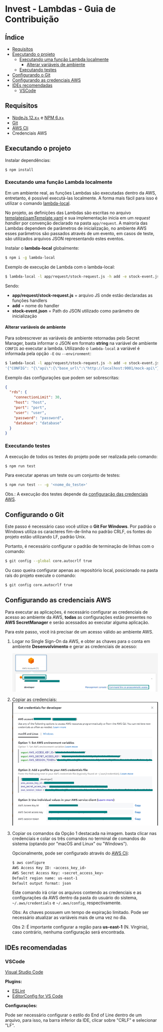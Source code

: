# Invest - Lambdas - Guia de Contribuição <!-- omit in toc -->

## Índice <!-- omit in toc -->

- [Requisitos](#requisitos)
- [Executando o projeto](#executando-o-projeto)
  - [Executando uma função Lambda localmente](#executando-uma-função-lambda-localmente)
    - [Alterar variáveis de ambiente](#alterar-variáveis-de-ambiente)
  - [Executando testes](#executando-testes)
- [Configurando o Git](#configurando-o-git)
- [Configurando as credenciais AWS](#configurando-as-credenciais-aws)
- [IDEs recomendadas](#ides-recomendadas)
  - [VSCode](#vscode)

## Requisitos

- [NodeJs 12.x+][node] e [NPM 6.x+][npm]
- [Git][git]
- [AWS Cli][awscli]
- Credenciais AWS

## Executando o projeto

Instalar dependências:

```bash
$ npm install
```

### Executando uma função Lambda localmente

Em um ambiente real, as funções Lambdas são executadas dentro da AWS, entretanto, é possível executá-las localmente. A forma mais fácil para isso é utilizar o comando [lambda-local].

No projeto, as definições das Lambdas são escritas no arquivo [templates\samTemplate.yaml](templates\samTemplate.yaml) e sua implementação inicia em um _request handler_ por convenção declarado na pasta `app/request`. A mairoria das Lambdas dependem de parâmetros de inicialização, no ambiente AWS esses parâmetros são passados através de um evento, em casos de teste, são utilizados arquivos JSON representando estes eventos.

Instalar o **lambda-local** globalmente:

```bash
$ npm i -g lambda-local
```

Exemplo de execução de Lambda com o lambda-local:

```bash
$ lambda-local -l app/request/stock-request.js -h add -e stock-event.json -t 300
```

Sendo:

- **app/request/stock-request.js** = arquivo JS onde estão declaradas as funções handlers
- **add** = nome do handler
- **stock-event.json** = Path do JSON utilizado como parâmetro de inicialização

#### Alterar variáveis de ambiente

Para sobrescrever as variáveis de ambiente retornadas pelo Secret Manager, basta informar o JSON em formato **string** na variável de ambiente `CONFIG` ao executar a lambda. Utilizando o `lambda-local` a variável é informada pela opção `-E` ou `--environment`:

```bash
$ lambda-local -l app/request/stock-request.js -h add -e stock-event.json -t 300 -E
'{"CONFIG": "{\"api\":{\"base_url\":\"http://localhost:9001/mock-api\"}}"}'
```

Exemplo das configurações que podem ser sobrescritas:

```json
{
  "rds": {
    "connectionLimit": 30,
    "host": "host",
    "port": "port",
    "user": "user",
    "password": "password",
    "database": "database"
  }
}
```

### Executando testes

A execução de todos os testes do projeto pode ser realizada pelo comando:

```bash
$ npm run test
```

Para executar apenas um teste ou um conjunto de testes:

```bash
$ npm run test -- -g '<nome_do_teste>'
```

Obs.: A execução dos testes depende da [configuração das credenciais AWS](#configurando-as-credenciais-aws).

## Configurando o Git

Este passo é necessário caso você utilize o <b>Git For Windows</b>. Por padrão o Windows utiliza os caracteres fim-de-linha no padrão CRLF, os fontes do projeto estão utilizando LF, padrão Unix.

Portanto, é necessário configurar o padrão de terminação de linhas com o comando:

```bash
$ git config --global core.autocrlf true
```

Ou caso queira configurar apenas ao repositório local, posicionado na pasta raís do projeto execute o comando:

```bash
$ git config core.autocrlf true
```

## Configurando as credenciais AWS

Para executar as aplicações, é necessário configurar as credenciais de acesso ao ambiente da AWS, **todas** as configurações estão presentes no **AWS SecretManager** e serão acessados ao executar alguma aplicação.

Para este passo, você irá precisar de um acesso válido ao ambiente AWS.

1. Logar no Single Sign-On da AWS, e obter as chaves para o conta em ambiente **Desenvolvimento** e gerar as credenciais de acesso:

   ![AWS Single Sign-On > AWS Account > PrePagoDevAccount > command line or programmatic access](./.docs/imgs/aws_credenciais_1.png)

2. Copiar as credenciais:
   ![Get credentials for developer](./.docs/imgs/aws_credenciais_2.png)

3. Copiar os comandos da Opção 1 destacada na imagem. basta clicar nas credenciais e colar os três comandos no terminal de comandos do sistema (optando por "macOS and Linux" ou "Windows").

   Opcionalmente, pode ser configurado através do [AWS Cli][awscli]:

   ```bash
   $ aws configure
   AWS Access Key ID: <access_key_id>
   AWS Secret Access Key: <secret_access_key>
   Default region name: us-east-1
   Default output format: json
   ```

   Este comando irá criar os arquivos contendo as credenciais e as configurações da AWS dentro da pasta do usuário do sistema, `~/.aws/credentials` e `~/.aws/config`, respectivamente.

   Obs: As chaves possuem um tempo de expiração limitado. Pode ser necessário atualizar as variáveis mais de uma vez no dia.

   Obs 2: É importante configurar a região para **us-east-1** (N. Virginia), caso contrário, nenhuma configuração será encontrada.

## IDEs recomendadas

### VSCode

[Visual Studio Code][vscode]

<b>Plugins:</b>

- [ESLint][eslint]
- [EditorConfig for VS Code][editorconfig]

<b>Configurações:</b>

Pode ser necessário configurar o estilo do End of Line dentro de um arquivo, para isso, na barra inferior da IDE, clicar sobre "CRLF" e selecionar "LF".

[lambda-local]: https://www.npmjs.com/package/lambda-local
[eslint]: https://marketplace.visualstudio.com/items?itemName=dbaeumer.vscode-eslint
[editorconfig]: https://marketplace.visualstudio.com/items?itemName=EditorConfig.EditorConfig
[git]: https://git-scm.com/
[node]: https://nodejs.org/en/download/
[npm]: https://www.npmjs.com/
[vscode]: https://code.visualstudio.com/download
[awscli]: https://aws.amazon.com/pt/cli/
